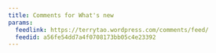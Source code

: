 ```yaml
---
title: Comments for What's new
params:
  feedlink: https://terrytao.wordpress.com/comments/feed/
  feedid: a56fe54dd7a4f0708173bb05c4e23392
---
```

